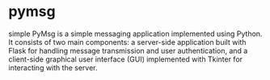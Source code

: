 # pymsg
simple PyMsg is a simple messaging application implemented using Python. It consists of two main components: a server-side application built with Flask for handling message transmission and user authentication, and a client-side graphical user interface (GUI) implemented with Tkinter for interacting with the server.
